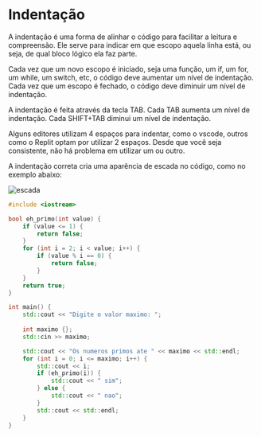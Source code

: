 # Indentação

A indentação é uma forma de alinhar o código para facilitar a leitura e compreensão. Ele serve para indicar em que escopo aquela linha está, ou seja, de qual bloco lógico ela faz parte.

Cada vez que um novo escopo é iniciado, seja uma função, um if, um for, um while, um switch, etc, o código deve aumentar um nível de indentação. Cada vez que um escopo é fechado, o código deve diminuir um nível de indentação.

A indentação é feita através da tecla TAB. Cada TAB aumenta um nível de indentação. Cada SHIFT+TAB diminui um nível de indentação.

Alguns editores utilizam 4 espaços para indentar, como o vscode, outros como o Replit optam por utilizar 2 espaços. Desde que você seja consistente, não há problema em utilizar um ou outro.

A indentação correta cria uma aparência de escada no código, como no exemplo abaixo:

![escada](https://wiki.hippoedit.com/_media/view/indent-guides.png)

```cpp
#include <iostream>

bool eh_primo(int value) {
    if (value <= 1) {
        return false;
    }
    for (int i = 2; i < value; i++) {
        if (value % i == 0) {
            return false;
        }
    }
    return true;
}

int main() {
    std::cout << "Digite o valor maximo: ";
    
    int maximo {};
    std::cin >> maximo;

    std::cout << "Os numeros primos ate " << maximo << std::endl;
    for (int i = 0; i <= maximo; i++) {
        std::cout << i;
        if (eh_primo(i)) {
            std::cout << " sim";
        } else {
            std::cout << " nao";
        }
        std::cout << std::endl;
    }
}
```
